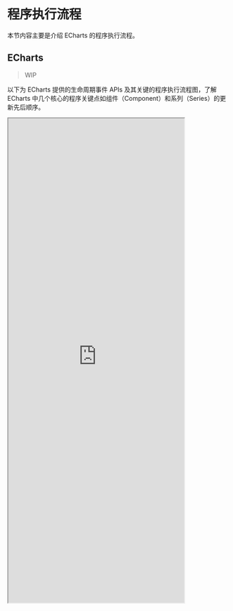 # 程序执行流程

本节内容主要是介绍 ECharts 的程序执行流程。

## ECharts

> WIP

以下为 ECharts 提供的生命周期事件 APIs 及其关键的程序执行流程图，了解 ECharts 中几个核心的程序关键点如组件（Component）和系列（Series）的更新先后顺序。

<!-- ./assets/echarts-lifecycle.drawio -->
<iframe src="https://datav.iwencai.com/example.html#/static-page?id=171&mode=preview" loading="lazy" width="100%" height="800px" style="background-color: #fff; width: 400px; height: 1100px;"></iframe>
